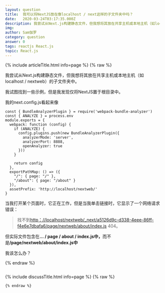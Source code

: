 ```yaml
---
layout: question
title:  我可以将NextJS放在像localhost / next这样的子文件夹中吗？
date:   2020-03-24T03:17:35.000Z
description: 我尝试从Next.js构建静态文件，但我想将其放在共享主机或本地主机（如localhost / nextweb）的子文件夹中。我试图找到一些示例，但是...
img: 
author: Sam伽罗
category: question
answer: 0
tags: reactjs React.js
topic: React.js
---
```

<div class="article-root">
  <div class="article">
    {% include articleTitle.html info=page %}
    {% raw %}
    <div class="article-content"><p><font style="vertical-align: inherit;"><font style="vertical-align: inherit;">我尝试从Next.js构建静态文件，但我想将其放在共享主机或本地主机（如localhost / nextweb）的子文件夹中。</font></font></p>

<p><font style="vertical-align: inherit;"><font style="vertical-align: inherit;">我试图找到一些示例，但是我发现仅将NextJS置于根目录中。</font></font></p>

<p><font style="vertical-align: inherit;"><font style="vertical-align: inherit;">我的next.config.js看起来像</font></font></p>

<pre><code>const { BundleAnalyzerPlugin } = require('webpack-bundle-analyzer')<font></font>
const { ANALYZE } = process.env<font></font>
module.exports = {<font></font>
  webpack: function (config) {<font></font>
    if (ANALYZE) {<font></font>
      config.plugins.push(new BundleAnalyzerPlugin({<font></font>
        analyzerMode: 'server',<font></font>
        analyzerPort: 8888,<font></font>
        openAnalyzer: true<font></font>
      }))<font></font>
    }<font></font>
<font></font>
    return config<font></font>
  },<font></font>
  exportPathMap: () =&gt; ({<font></font>
    "/": { page: "/" },<font></font>
    "/about": { page: "/about" }<font></font>
  }),<font></font>
  assetPrefix: 'http://localhost/nextweb/'<font></font>
}<font></font>
</code></pre>

<p><font style="vertical-align: inherit;"><font style="vertical-align: inherit;">当我打开某个页面时，它正在工作，但是当我单击链接时，它显示了一个网络请求错误：  </font></font></p>

<blockquote>
  <p><a href="http://localhost/nextweb/_next/a5126d9c-d338-4eee-86ff-f4e6e7dbafa6/page/nextweb/about/index.js" rel="nofollow noreferrer"><font style="vertical-align: inherit;"></font></a><font style="vertical-align: inherit;"><font style="vertical-align: inherit;">找不到</font><a href="http://localhost/nextweb/_next/a5126d9c-d338-4eee-86ff-f4e6e7dbafa6/page/nextweb/about/index.js" rel="nofollow noreferrer"><font style="vertical-align: inherit;">http：//localhost/nextweb/_next/a5126d9c-d338-4eee-86ff-f4e6e7dbafa6/page/nextweb/about/index.js</font></a><font style="vertical-align: inherit;"> 404。</font></font></p>
</blockquote>

<p><font style="vertical-align: inherit;"><font style="vertical-align: inherit;">但实际文件包含在</font></font><strong><font style="vertical-align: inherit;"><font style="vertical-align: inherit;">... / page / about / index.js中，</font></font></strong><font style="vertical-align: inherit;"><font style="vertical-align: inherit;">而不是</font></font><strong><font style="vertical-align: inherit;"><font style="vertical-align: inherit;">/page/nextweb/about/index.js中</font></font></strong></p>

<p><font style="vertical-align: inherit;"><font style="vertical-align: inherit;">我该怎么办？</font></font></p></div>
    {% endraw %}
  </div>
  <p style="height: 0;width:0;overflow: hidden;"> 第3298篇《我可以将NextJS放在像localhost / next这样的子文件夹中吗？》来自Winter(https://github.com/aiyld/aiyld.github.io)的站点</p>
  <div class="discuss-wrapper">
    {% include discussTitle.html info=page %}
    {% raw %}
    
    {% endraw %}
  </div>
<div>
